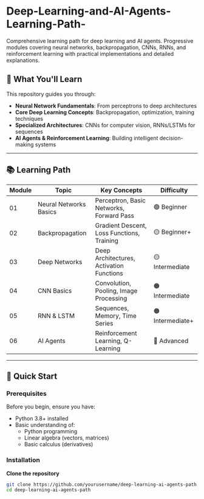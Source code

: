 # Deep-Learning-and-AI-Agents-Learning-Path-
Comprehensive learning path for deep learning and AI agents. Progressive modules covering neural networks, backpropagation, CNNs, RNNs, and reinforcement learning with practical implementations and detailed explanations.
## 🎯 What You'll Learn

This repository guides you through:

- **Neural Network Fundamentals**: From perceptrons to deep architectures  
- **Core Deep Learning Concepts**: Backpropagation, optimization, training techniques  
- **Specialized Architectures**: CNNs for computer vision, RNNs/LSTMs for sequences  
- **AI Agents & Reinforcement Learning**: Building intelligent decision-making systems  

---

## 📚 Learning Path

| Module | Topic                 | Key Concepts                                          | Difficulty     |
|--------|-----------------------|--------------------------------------------------------|----------------|
| 01     | Neural Networks Basics | Perceptron, Basic Networks, Forward Pass               | 🟢 Beginner     |
| 02     | Backpropagation        | Gradient Descent, Loss Functions, Training             | 🟡 Beginner+    |
| 03     | Deep Networks          | Deep Architectures, Activation Functions               | 🟡 Intermediate |
| 04     | CNN Basics             | Convolution, Pooling, Image Processing                 | 🟠 Intermediate |
| 05     | RNN & LSTM             | Sequences, Memory, Time Series                         | 🟠 Intermediate+|
| 06     | AI Agents              | Reinforcement Learning, Q-Learning                     | 🔴 Advanced     |

---

## 🚀 Quick Start

### Prerequisites

Before you begin, ensure you have:

- Python 3.8+ installed  
- Basic understanding of:
  - Python programming
  - Linear algebra (vectors, matrices)
  - Basic calculus (derivatives)

### Installation

 **Clone the repository**
```bash
git clone https://github.com/yourusername/deep-learning-ai-agents-path.git
cd deep-learning-ai-agents-path

